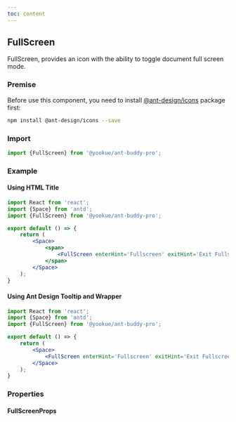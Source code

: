 ```yaml
---
toc: content
---
```


## FullScreen

FullScreen, provides an icon with the ability to toggle document full screen mode.

### Premise

<Alert type='info'>
  Before use this component, you need to install <a href='https://github.com/ant-design/ant-design-icons' target='_blank'>@ant-design/icons</a> package first:
</Alert>

```bash
npm install @ant-design/icons --save
```

### Import

```jsx | pure
import {FullScreen} from '@yookue/ant-buddy-pro';
```

### Example

#### Using HTML Title

```jsx
import React from 'react';
import {Space} from 'antd';
import {FullScreen} from '@yookue/ant-buddy-pro';

export default () => {
    return (
        <Space>
            <span>
                <FullScreen enterHint='Fullscreen' exitHint='Exit Fullscreen'/>
            </span>
        </Space>
    );
}
```

#### Using Ant Design Tooltip and Wrapper

```jsx
import React from 'react';
import {Space} from 'antd';
import {FullScreen} from '@yookue/ant-buddy-pro';

export default () => {
    return (
        <Space>
            <FullScreen enterHint='Fullscreen' exitHint='Exit Fullscreen' useTooltip={true} useWrapper='div'/>
        </Space>
    );
}
```

### Properties

#### FullScreenProps

<API src="@/field/FullScreen/index.tsx" hideTitle></API>

